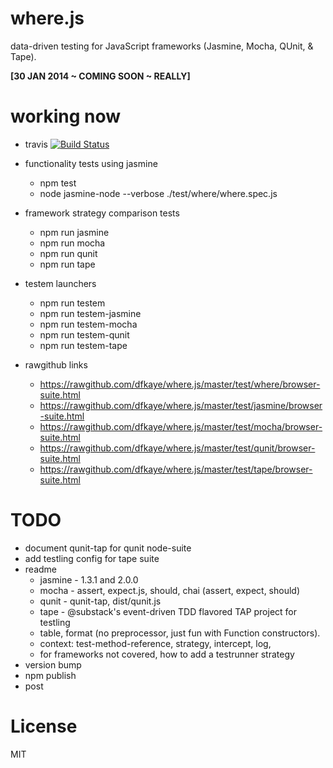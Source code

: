 where.js
========

data-driven testing for JavaScript frameworks (Jasmine, Mocha, QUnit, & Tape).

__[30 JAN 2014 ~ COMING SOON ~ REALLY]__

# working now

+ travis [![Build Status](https://travis-ci.org/dfkaye/where.js.png)](https://travis-ci.org/dfkaye/where.js)

+ functionality tests using jasmine
  - npm test
  - node jasmine-node --verbose ./test/where/where.spec.js

+ framework strategy comparison tests
  - npm run jasmine
  - npm run mocha
  - npm run qunit
  - npm run tape

+ testem launchers
  - npm run testem
  - npm run testem-jasmine
  - npm run testem-mocha
  - npm run testem-qunit
  - npm run testem-tape

+ rawgithub links
  - https://rawgithub.com/dfkaye/where.js/master/test/where/browser-suite.html
  - https://rawgithub.com/dfkaye/where.js/master/test/jasmine/browser-suite.html
  - https://rawgithub.com/dfkaye/where.js/master/test/mocha/browser-suite.html
  - https://rawgithub.com/dfkaye/where.js/master/test/qunit/browser-suite.html
  - https://rawgithub.com/dfkaye/where.js/master/test/tape/browser-suite.html

# TODO
+ document qunit-tap for qunit node-suite
+ add testling config for tape suite
+ readme
  - jasmine - 1.3.1 and 2.0.0
  - mocha - assert, expect.js, should, chai (assert, expect, should)
  - qunit - qunit-tap, dist/qunit.js
  - tape - @substack's event-driven TDD flavored TAP project for testling
  - table, format (no preprocessor, just fun with Function constructors).
  - context: test-method-reference, strategy, intercept, log, 
  - for frameworks not covered, how to add a testrunner strategy
+ version bump
+ npm publish
+ post

# License

MIT